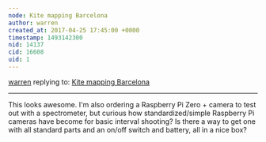 ```yaml
---
node: Kite mapping Barcelona
author: warren
created_at: 2017-04-25 17:45:00 +0000
timestamp: 1493142300
nid: 14137
cid: 16608
uid: 1
---
```




[warren](../profile/warren) replying to: [Kite mapping Barcelona](../notes/imvec/04-25-2017/kite-mapping-barcelona)

----
This looks awesome. I'm also ordering a Raspberry Pi Zero + camera to test out with a spectrometer, but curious how standardized/simple Raspberry Pi cameras have become for basic interval shooting? Is there a way to get one with all standard parts and an on/off switch and battery, all in a nice box?